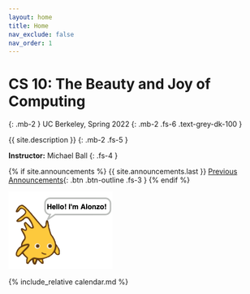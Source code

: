 ```yaml
---
layout: home
title: Home
nav_exclude: false
nav_order: 1
---
```


<script src="assets/jquery.min.js"></script>
<script src="assets/dayjs.min.js"></script>
<script>
  !function(e,t){"object"==typeof exports&&"undefined"!=typeof module?module.exports=t():"function"==typeof define&&define.amd?define(t):(e="undefined"!=typeof globalThis?globalThis:e||self).dayjs_plugin_weekOfYear=t()}(this,(function(){"use strict";var e="week",t="year";return function(i,n,r){var f=n.prototype;f.week=function(i){if(void 0===i&&(i=null),null!==i)return this.add(7*(i-this.week()),"day");var n=this.$locale().yearStart||1;if(11===this.month()&&this.date()>25){var f=r(this).startOf(t).add(1,t).date(n),s=r(this).endOf(e);if(f.isBefore(s))return 1}var a=r(this).startOf(t).date(n).startOf(e).subtract(1,"millisecond"),o=this.diff(a,e,!0);return o<0?r(this).startOf("week").week():Math.ceil(o)},f.weeks=function(e){return void 0===e&&(e=null),this.week(e)}}}));
</script>
<script src="assets/schedule.js"></script>

# **CS 10: The Beauty and Joy of Computing**
{: .mb-2 }
UC Berkeley, Spring 2022
{: .mb-2 .fs-6 .text-grey-dk-100 }

{{ site.description }}
{: .mb-2 .fs-5 }

**Instructor:** Michael Ball
{: .fs-4 }

<!-- TODO: put alonzo on the right handside -->
{% if site.announcements %}
  {{ site.announcements.last }}
  [Previous Announcements](announcements.md){: .btn .btn-outline .fs-3 }
{% endif %}

![Alonzo](./assets/images/alonzo.png)

{% include_relative calendar.md %}
